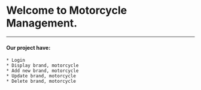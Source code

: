 # Welcome to Motorcycle Management.
---------------------------
#### Our project have: 

	* Login
	* Display brand, motorcycle
	* Add new brand, motorcycle
	* Update brand, motorcycle
	* Delete brand, motorcycle
